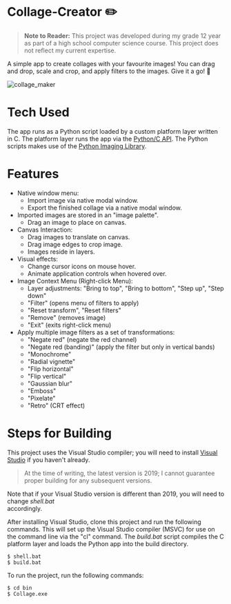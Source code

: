 
# Collage-Creator ✏️

> **Note to Reader:** This project was developed during my grade 12 year as part
> of a high school computer science course. This project does not reflect my
> current expertise.

A simple app to create collages with your favourite images! You can drag and
drop, scale and crop, and apply filters to the images. Give it a go! 🙌

![collage_maker](https://user-images.githubusercontent.com/38915815/156572491-5004f58b-4c68-4b2c-9f0b-6fa0f91a72ac.PNG)

# Tech Used

The app runs as a Python script loaded by a custom platform layer written in C.
The platform layer runs the app via the <a
href="https://docs.python.org/3/c-api/index.html">Python/C API</a>. The Python
scripts makes use of the <a
href="https://pillow.readthedocs.io/en/stable/index.html">Python Imaging
Library</a>.

# Features

- Native window menu:
    - Import image via native modal window.
    - Export the finished collage via a native modal window.
- Imported images are stored in an "image palette".
    - Drag an image to place on canvas.
- Canvas Interaction:
    - Drag images to translate on canvas.
    - Drag image edges to crop image.
    - Images reside in layers.
- Visual effects:
    - Change cursor icons on mouse hover.
    - Animate application controls when hovered over.
- Image Context Menu (Right-click Menu):
    - Layer adjustments: "Bring to top", "Bring to bottom", "Step up", "Step down"
    - "Filter" (opens menu of filters to apply)
    - "Reset transform", "Reset filters"
    - "Remove" (removes image)
    - "Exit" (exits right-click menu)
- Apply multiple image filters as a set of transformations:
    - "Negate red" (negate the red channel)
    - "Negate red (banding)" (apply the filter but only in vertical bands)
    - "Monochrome"
    - "Radial vignette"
    - "Flip horizontal"
    - "Flip vertical"
    - "Gaussian blur"
    - "Emboss"
    - "Pixelate"
    - "Retro" (CRT effect)

# Steps for Building

This project uses the Visual Studio compiler; you will need to install <a
href="https://visualstudio.microsoft.com/vs/">Visual Studio</a> if you haven't
already. 

> At the time of writing, the latest version is 2019; I cannot guarantee
proper building for any subsequent versions. 

Note that if your Visual Studio version is different than 2019, you will need to
change *shell.bat*  
accordingly.

After installing Visual Studio, clone this project and run the following
commands. This will set up the Visual Studio compiler (MSVC) for use on the
command line via the "cl" command. The *build.bat* script compiles the C
platform layer and loads the Python app into the build directory.

```
$ shell.bat
$ build.bat
```

To run the project, run the following commands:

```
$ cd bin
$ Collage.exe
```